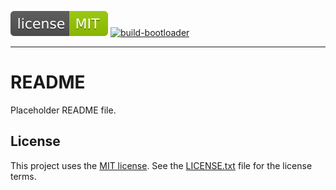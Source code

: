 [![](doc/img/license-badge.svg)](https://opensource.org/licenses/MIT)
[![build-bootloader](https://github.com/sectioncritical/atmega_can_bootloader/actions/workflows/build.yml/badge.svg)](https://github.com/sectioncritical/atmega_can_bootloader/actions/workflows/build.yml)

* * * * *

README
======

Placeholder README file.

License
-------

This project uses the [MIT license](https://opensource.org/licenses/MIT).
See the [LICENSE.txt](LICENSE.txt) file for the license terms.
